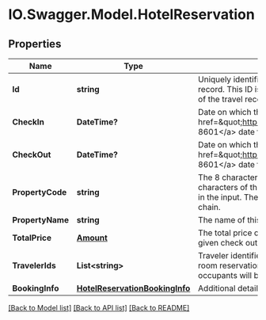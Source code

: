 # IO.Swagger.Model.HotelReservation
## Properties

Name | Type | Description | Notes
------------ | ------------- | ------------- | -------------
**Id** | **string** | Uniquely identifies this hotel room reservation in this travel record. This ID is persistent, and remains the same for the lifetime of the travel record. | 
**CheckIn** | **DateTime?** | Date on which the guest will begin their stay in the hotel, in the &lt;a href&#x3D;\&quot;https://en.wikipedia.org/wiki/ISO_8601\&quot;&gt;ISO 8601&lt;/a&gt; date format yyyy-MM-dd. | 
**CheckOut** | **DateTime?** | Date on which the guest will end their stay in the hotel, in the &lt;a href&#x3D;\&quot;https://en.wikipedia.org/wiki/ISO_8601\&quot;&gt;ISO 8601&lt;/a&gt; date format yyyy-MM-dd. | 
**PropertyCode** | **string** | The 8 character property code of this given hotel. The first 2 characters of this code are the chain code that can be specified in the input. The remaining elements are proprietary to each hotel chain. | 
**PropertyName** | **string** | The name of this hotel. | 
**TotalPrice** | [**Amount**](Amount.md) | The total price of this stay, from the given check in date to the given check out date. | [optional] 
**TravelerIds** | **List&lt;string&gt;** | Traveler identifiers to indicate the travelers to whom this hotel room reservation applies. Generally all non-infant room occupants will be marked in this array. | 
**BookingInfo** | [**HotelReservationBookingInfo**](HotelReservationBookingInfo.md) | Additional details and status of this hotel room reservation. | 

[[Back to Model list]](../README.md#documentation-for-models) [[Back to API list]](../README.md#documentation-for-api-endpoints) [[Back to README]](../README.md)

